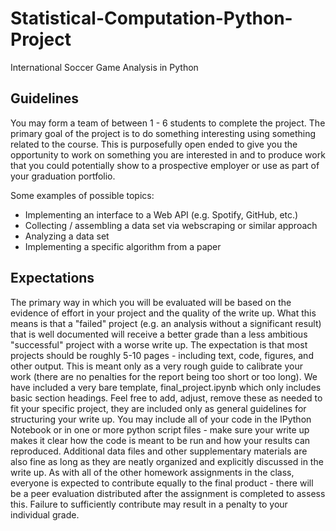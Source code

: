 # Statistical-Computation-Python-Project
International Soccer Game Analysis in Python

## Guidelines
You may form a team of between 1 - 6 students to complete the project. The primary goal of the project is to do something interesting using something related to the course. This is purposefully open ended to give you the opportunity to work on something you are interested in and to produce work that you could potentially show to a prospective employer or use as part of your graduation portfolio.

Some examples of possible topics:

* Implementing an interface to a Web API (e.g. Spotify, GitHub, etc.)
* Collecting / assembling a data set via webscraping or similar approach
* Analyzing a data set
* Implementing a specific algorithm from a paper

## Expectations

The primary way in which you will be evaluated will be based on the evidence of effort in your project and the quality of the write up. What this means is that a "failed" project (e.g. an analysis without a significant result) that is well documented will receive a better grade than a less ambitious "successful" project with a worse write up.
The expectation is that most projects should be roughly 5-10 pages - including text, code, figures, and other output. This is meant only as a very rough guide to calibrate your work (there are no penalties for the report being too short or too long).
We have included a very bare template, final_project.ipynb which only includes basic section headings. Feel free to add, adjust, remove these as needed to fit your specific project, they are included only as general guidelines for structuring your write up.
You may include all of your code in the IPython Notebook or in one or more python script files - make sure your write up makes it clear how the code is meant to be run and how your results can reproduced. Additional data files and other supplementary materials are also fine as long as they are neatly organized and explicitly discussed in the write up.
As with all of the other homework assignments in the class, everyone is expected to contribute equally to the final product - there will be a peer evaluation distributed after the assignment is completed to assess this. Failure to sufficiently contribute may result in a penalty to your individual grade.
